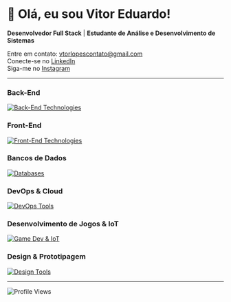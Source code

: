 # 👋 Olá, eu sou Vitor Eduardo!

**Desenvolvedor Full Stack** | **Estudante de Análise e Desenvolvimento de Sistemas** 

 Entre em contato: [vtorlopescontato@gmail.com](mailto:vtorlopescontato@gmail.com)  
 Conecte-se no [LinkedIn](https://www.linkedin.com/in/vitor-eduardo-lopes-francisco-1523ab28b/)  
 Siga-me no [Instagram](https://www.instagram.com/vtormacs)

---

###  Back-End
<p>
  <a href="https://skillicons.dev">
    <img src="https://skillicons.dev/icons?i=java,spring,c,cs,dotnet,kafka" alt="Back-End Technologies" />
  </a>
</p>

###  Front-End
<p>
  <a href="https://skillicons.dev">
    <img src="https://skillicons.dev/icons?i=js,ts,html,css,scss,angular,bootstrap" alt="Front-End Technologies" />
  </a>
</p>

###  Bancos de Dados
<p>
  <a href="https://skillicons.dev">
    <img src="https://skillicons.dev/icons?i=mysql,postgres,sqlite" alt="Databases" />
  </a>
</p>

###  DevOps & Cloud
<p>
  <a href="https://skillicons.dev">
    <img src="https://skillicons.dev/icons?i=docker,aws,gcp,heroku,git,postman,maven" alt="DevOps Tools" />
  </a>
</p>

###  Desenvolvimento de Jogos & IoT
<p>
  <a href="https://skillicons.dev">
    <img src="https://skillicons.dev/icons?i=unity,arduino" alt="Game Dev & IoT" />
  </a>
</p>

###  Design & Prototipagem
<p>
  <a href="https://skillicons.dev">
    <img src="https://skillicons.dev/icons?i=figma" alt="Design Tools" />
  </a>
</p>

---

![Profile Views](https://komarev.com/ghpvc/?username=Vtormacs&color=blue&style=flat-square&label=PROFILE+VIEWS)
